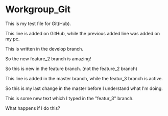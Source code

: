 # Workgroup_Git

This is my test file for Git(Hub).

This line is added on GitHub, while the previous added line was added on my pc.

This is written in the develop branch.

So the new feature_2 branch is amazing!

So this is new in the feature branch. (not the feature_2 branch)


This line is added in the master branch, while the featur_3 branch is active.

So this is my last change in the master before I understand what I'm doing.

This is some new text which I typed in the "featur_3" branch.

What happens if I do this?
